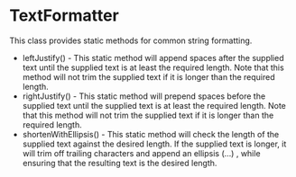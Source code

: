 ---
---
# TextFormatter

This class provides static methods for common string formatting.

* leftJustify() - This static method will append spaces after the supplied text until the supplied text is at least the required length. Note that this method will not trim the supplied text if it is longer than the required length.
* rightJustify() - This static method will prepend spaces before the supplied text until the supplied text is at least the required length. Note that this method will not trim the supplied text if it is longer than the required length.
* shortenWithEllipsis() - This static method will check the length of the supplied text against the desired length. If the supplied text is longer, it will trim off trailing characters and append an ellipsis (…) , while ensuring that the resulting text is the desired length.
